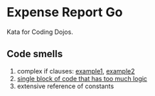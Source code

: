 # Expense Report Go

Kata for Coding Dojos.

## Code smells

1. complex if clauses: [example1](https://github.com/giannoul/expensereport/blob/trunk/expensereport-go/expenses/expensereport.go#L28), [example2](https://github.com/giannoul/expensereport/blob/trunk/expensereport-go/expenses/expensereport.go#L43)
2. [single block of code that has too much logic](https://github.com/giannoul/expensereport/blob/trunk/expensereport-go/expenses/expensereport.go#L27-L50)
3. extensive reference of constants